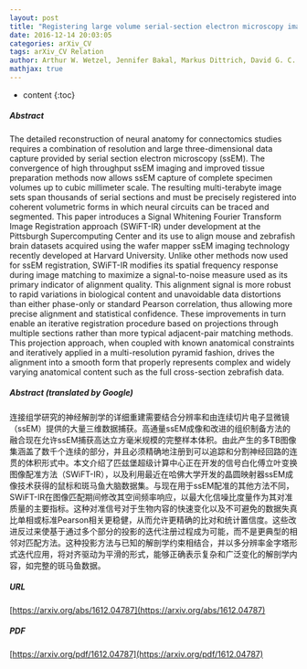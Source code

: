 ```yaml
---
layout: post
title: "Registering large volume serial-section electron microscopy image sets for neural circuit reconstruction using FFT signal whitening"
date: 2016-12-14 20:03:05
categories: arXiv_CV
tags: arXiv_CV Relation
author: Arthur W. Wetzel, Jennifer Bakal, Markus Dittrich, David G. C. Hildebrand, Josh L. Morgan, Jeff W. Lichtman
mathjax: true
---
```


* content
{:toc}

##### Abstract
The detailed reconstruction of neural anatomy for connectomics studies requires a combination of resolution and large three-dimensional data capture provided by serial section electron microscopy (ssEM). The convergence of high throughput ssEM imaging and improved tissue preparation methods now allows ssEM capture of complete specimen volumes up to cubic millimeter scale. The resulting multi-terabyte image sets span thousands of serial sections and must be precisely registered into coherent volumetric forms in which neural circuits can be traced and segmented. This paper introduces a Signal Whitening Fourier Transform Image Registration approach (SWiFT-IR) under development at the Pittsburgh Supercomputing Center and its use to align mouse and zebrafish brain datasets acquired using the wafer mapper ssEM imaging technology recently developed at Harvard University. Unlike other methods now used for ssEM registration, SWiFT-IR modifies its spatial frequency response during image matching to maximize a signal-to-noise measure used as its primary indicator of alignment quality. This alignment signal is more robust to rapid variations in biological content and unavoidable data distortions than either phase-only or standard Pearson correlation, thus allowing more precise alignment and statistical confidence. These improvements in turn enable an iterative registration procedure based on projections through multiple sections rather than more typical adjacent-pair matching methods. This projection approach, when coupled with known anatomical constraints and iteratively applied in a multi-resolution pyramid fashion, drives the alignment into a smooth form that properly represents complex and widely varying anatomical content such as the full cross-section zebrafish data.

##### Abstract (translated by Google)
连接组学研究的神经解剖学的详细重建需要结合分辨率和由连续切片电子显微镜（ssEM）提供的大量三维数据捕获。高通量ssEM成像和改进的组织制备方法的融合现在允许ssEM捕获高达立方毫米规模的完整样本体积。由此产生的多TB图像集涵盖了数千个连续的部分，并且必须精确地注册到可以追踪和分割神经回路的连贯的体积形式中。本文介绍了匹兹堡超级计算中心正在开发的信号白化傅立叶变换图像配准方法（SWiFT-IR），以及利用最近在哈佛大学开发的晶圆映射器ssEM成像技术获得的鼠标和斑马鱼大脑数据集。与现在用于ssEM配准的其他方法不同，SWiFT-IR在图像匹配期间修改其空间频率响应，以最大化信噪比度量作为其对准质量的主要指标。这种对准信号对于生物内容的快速变化以及不可避免的数据失真比单相或标准Pearson相关更稳健，从而允许更精确的比对和统计置信度。这些改进反过来使基于通过多个部分的投影的迭代注册过程成为可能，而不是更典型的相邻对匹配方法。这种投影方法与已知的解剖学约束相结合，并以多分辨率金字塔形式迭代应用，将对齐驱动为平滑的形式，能够正确表示复杂和广泛变化的解剖学内容，如完整的斑马鱼数据。

##### URL
[https://arxiv.org/abs/1612.04787](https://arxiv.org/abs/1612.04787)

##### PDF
[https://arxiv.org/pdf/1612.04787](https://arxiv.org/pdf/1612.04787)

